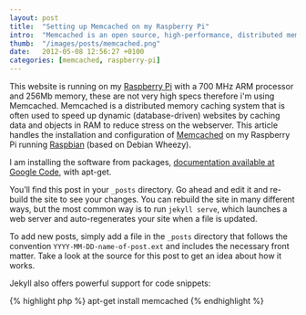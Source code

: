 ```yaml
---
layout: post
title:  "Setting up Memcached on my Raspberry Pi"
intro:  "Memcached is an open source, high-performance, distributed memory object caching system. I intend to use it for speeding up my web applications running on a Raspberry Pi."
thumb:  "/images/posts/memcached.png"
date:   2012-05-08 12:56:27 +0100
categories: [memcached, raspberry-pi]
---
```

This website is running on my [Raspberry Pi][raspberry-pi] with a 700 MHz ARM processor and 256Mb memory, these are not very high specs therefore i'm using Memcached. Memcached is a distributed memory caching system that is often used to speed up dynamic (database-driven) websites by caching data and objects in RAM to reduce stress on the webserver. This article handles the installation and configuration of [Memcached][memcached] on my Raspberry Pi running [Raspbian][raspbian] (based on Debian Wheezy).

I am installing the software from packages, [documentation available at Google Code][memcached-docs], with apt-get.

You’ll find this post in your `_posts` directory. Go ahead and edit it and re-build the site to see your changes. You can rebuild the site in many different ways, but the most common way is to run `jekyll serve`, which launches a web server and auto-regenerates your site when a file is updated.


To add new posts, simply add a file in the `_posts` directory that follows the convention `YYYY-MM-DD-name-of-post.ext` and includes the necessary front matter. Take a look at the source for this post to get an idea about how it works.

Jekyll also offers powerful support for code snippets:

{% highlight php %}
apt-get install memcached
{% endhighlight %}

[memcached]: http://memcached.org/
[memcached-docs]: http://code.google.com/p/memcached/wiki/NewInstallFromPackage
[raspbian]: http://www.raspbian.org/
[raspberry-pi]: http://www.raspberrypi.org/